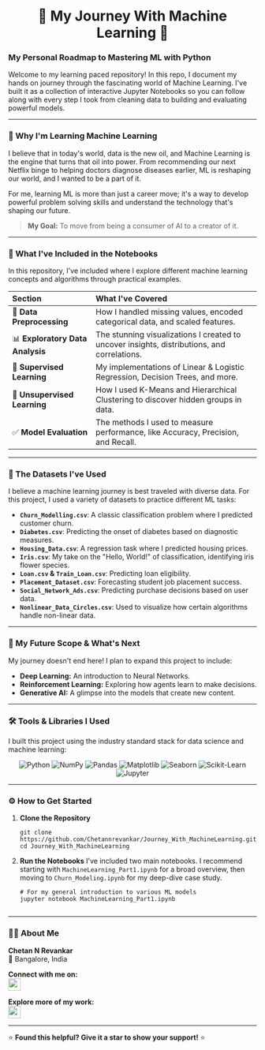 <p align="center">
  <strong><div align="center">
    <h1>🚀 My Journey With Machine Learning 🚀</h1>
 </div></strong>
</p>

### My Personal Roadmap to Mastering ML with Python

Welcome to my learning paced repository! In this repo, I document my hands on journey through the fascinating world of Machine Learning. I've built it as a collection of interactive Jupyter Notebooks so you can follow along with every step I took from cleaning data to building and evaluating powerful models.

---

### 🤔 Why I'm Learning Machine Learning

I believe that in today's world, data is the new oil, and Machine Learning is the engine that turns that oil into power. From recommending our next Netflix binge to helping doctors diagnose diseases earlier, ML is reshaping our world, and I wanted to be a part of it.

For me, learning ML is more than just a career move; it's a way to develop powerful problem solving skills and understand the technology that's shaping our future.

> **My Goal:** To move from being a consumer of AI to a creator of it.

---

### 📂 What I've Included in the Notebooks

In this repository, I've included where I explore different machine learning concepts and algorithms through practical examples.

<div align="center">

| Section | What I've Covered |
| :--- | :--- |
| 🔹 **Data Preprocessing** | How I handled missing values, encoded categorical data, and scaled features. |
| 📊 **Exploratory Data Analysis** | The stunning visualizations I created to uncover insights, distributions, and correlations. |
| 🧠 **Supervised Learning** | My implementations of Linear & Logistic Regression, Decision Trees, and more. |
| 🤖 **Unsupervised Learning** | How I used K-Means and Hierarchical Clustering to discover hidden groups in data. |
| ✅ **Model Evaluation** | The methods I used to measure performance, like Accuracy, Precision, and Recall. |

</div>

---

### 💾 The Datasets I've Used

I believe a machine learning journey is best traveled with diverse data. For this project, I used a variety of datasets to practice different ML tasks:

*   **`Churn_Modelling.csv`**: A classic classification problem where I predicted customer churn.
*   **`Diabetes.csv`**: Predicting the onset of diabetes based on diagnostic measures.
*   **`Housing_Data.csv`**: A regression task where I predicted housing prices.
*   **`Iris.csv`**: My take on the "Hello, World!" of classification, identifying iris flower species.
*   **`Loan.csv` & `Train_Loan.csv`**: Predicting loan eligibility.
*   **`Placement_Dataset.csv`**: Forecasting student job placement success.
*   **`Social_Network_Ads.csv`**: Predicting purchase decisions based on user data.
*   **`Nonlinear_Data_Circles.csv`**: Used to visualize how certain algorithms handle non-linear data.

---

### 🔮 My Future Scope & What's Next

My journey doesn't end here! I plan to expand this project to include:

*   **Deep Learning:** An introduction to Neural Networks.
*   **Reinforcement Learning:** Exploring how agents learn to make decisions.
*   **Generative AI:** A glimpse into the models that create new content.

---

### 🛠️ Tools & Libraries I Used

I built this project using the industry standard stack for data science and machine learning:

<p align="center">
  <img src="https://img.shields.io/badge/Python-3776AB?style=for-the-badge&logo=python&logoColor=white" alt="Python">
  <img src="https://img.shields.io/badge/NumPy-013243?style=for-the-badge&logo=numpy&logoColor=white" alt="NumPy">
  <img src="https://img.shields.io/badge/Pandas-150458?style=for-the-badge&logo=pandas&logoColor=white" alt="Pandas">
  <img src="https://img.shields.io/badge/Matplotlib-3776AB?style=for-the-badge&logo=matplotlib&logoColor=white" alt="Matplotlib">
  <img src="https://img.shields.io/badge/Seaborn-3776AB?style=for-the-badge&logo=seaborn&logoColor=white" alt="Seaborn">
  <img src="https://img.shields.io/badge/scikit--learn-F7931E?style=for-the-badge&logo=scikit-learn&logoColor=white" alt="Scikit-Learn">
  <img src="https://img.shields.io/badge/Jupyter-F37626?style=for-the-badge&logo=Jupyter&logoColor=white" alt="Jupyter">
</p>

---

### ⚙️ How to Get Started

1.  **Clone the Repository**
    ```
    git clone https://github.com/Chetannrevankar/Journey_With_MachineLearning.git
    cd Journey_With_MachineLearning
    ```

2.  **Run the Notebooks**
    I've included two main notebooks. I recommend starting with `MachineLearning_Part1.ipynb` for a broad overview, then moving to `Churn_Modeling.ipynb` for my deep-dive case study.

    ```
    # For my general introduction to various ML models
    jupyter notebook MachineLearning_Part1.ipynb


---

### 👨‍💻 About Me

**Chetan N Revankar**  
📍 Bangalore, India

**Connect with me on:**  
[<img src="https://img.shields.io/badge/LinkedIn-0077B5?style=for-the-badge&logo=linkedin&logoColor=white" height="25">](https://www.linkedin.com/in/chetannrevankar/)

**Explore more of my work:**  
[<img src="https://img.shields.io/badge/GitHub-181717?style=for-the-badge&logo=github&logoColor=white" height="25">](https://github.com/Chetannrevankar/)

---

⭐ **Found this helpful? Give it a star to show your support!** ⭐
